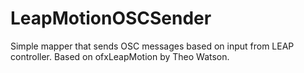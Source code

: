 LeapMotionOSCSender
===================

Simple mapper that sends OSC messages based on input from LEAP controller.
Based on ofxLeapMotion by Theo Watson.

